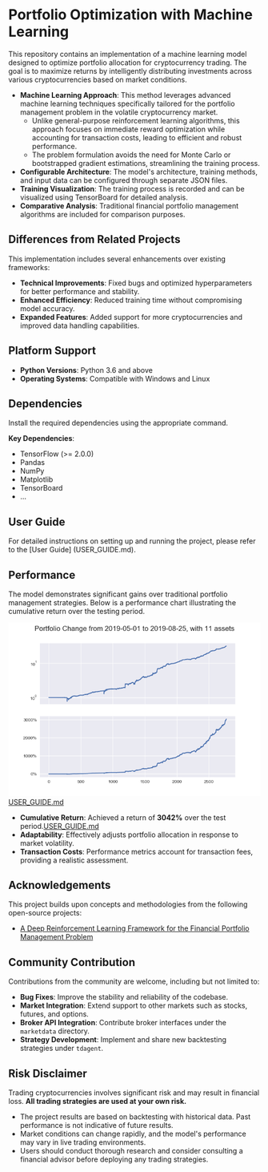 #  Portfolio Optimization with Machine Learning

This repository contains an implementation of a machine learning model designed to optimize portfolio allocation for cryptocurrency trading. The goal is to maximize returns by intelligently distributing investments across various cryptocurrencies based on market conditions.

- **Machine Learning Approach**: This method leverages advanced machine learning techniques specifically tailored for the portfolio management problem in the volatile cryptocurrency market.
  - Unlike general-purpose reinforcement learning algorithms, this approach focuses on immediate reward optimization while accounting for transaction costs, leading to efficient and robust performance.
  - The problem formulation avoids the need for Monte Carlo or bootstrapped gradient estimations, streamlining the training process.
- **Configurable Architecture**: The model's architecture, training methods, and input data can be configured through separate JSON files.
- **Training Visualization**: The training process is recorded and can be visualized using TensorBoard for detailed analysis.
- **Comparative Analysis**: Traditional financial portfolio management algorithms are included for comparison purposes.

## Differences from Related Projects

This implementation includes several enhancements over existing frameworks:

- **Technical Improvements**: Fixed bugs and optimized hyperparameters for better performance and stability.
- **Enhanced Efficiency**: Reduced training time without compromising model accuracy.
- **Expanded Features**: Added support for more cryptocurrencies and improved data handling capabilities.

## Platform Support

- **Python Versions**: Python 3.6 and above
- **Operating Systems**: Compatible with Windows and Linux

## Dependencies

Install the required dependencies using the appropriate command.

**Key Dependencies**:

- TensorFlow (>= 2.0.0)
- Pandas
- NumPy
- Matplotlib
- TensorBoard
- ...

## User Guide

For detailed instructions on setting up and running the project, please refer to the [User Guide]
(USER_GUIDE.md).

## Performance

The model demonstrates significant gains over traditional portfolio management strategies. Below is a performance chart illustrating the cumulative return over the testing period.

![Performance Chart](./TrainingPackages/7/profit.png)[USER_GUIDE.md](USER_GUIDE.md)

- **Cumulative Return**: Achieved a return of **3042%** over the test period.[USER_GUIDE.md](USER_GUIDE.md)
- **Adaptability**: Effectively adjusts portfolio allocation in response to market volatility.
- **Transaction Costs**: Performance metrics account for transaction fees, providing a realistic assessment.

## Acknowledgements

This project builds upon concepts and methodologies from the following open-source projects:

- [A Deep Reinforcement Learning Framework for the Financial Portfolio Management Problem](https://github.com/OLPS/OLPS)

## Community Contribution

Contributions from the community are welcome, including but not limited to:

- **Bug Fixes**: Improve the stability and reliability of the codebase.
- **Market Integration**: Extend support to other markets such as stocks, futures, and options.
- **Broker API Integration**: Contribute broker interfaces under the `marketdata` directory.
- **Strategy Development**: Implement and share new backtesting strategies under `tdagent`.

## Risk Disclaimer

Trading cryptocurrencies involves significant risk and may result in financial loss. **All trading strategies are used at your own risk.**

- The project results are based on backtesting with historical data. Past performance is not indicative of future results.
- Market conditions can change rapidly, and the model's performance may vary in live trading environments.
- Users should conduct thorough research and consider consulting a financial advisor before deploying any trading strategies.
